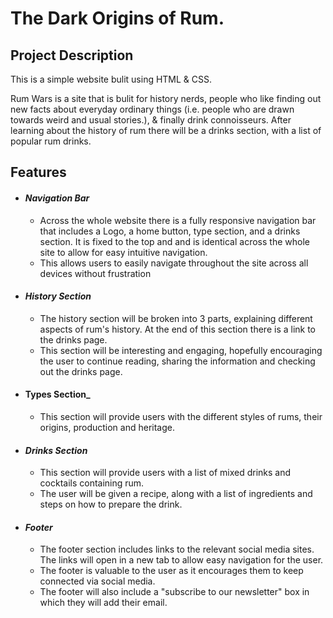 # The Dark Origins of Rum.

## Project Description 

This is a simple website bulit using HTML & CSS.

Rum Wars is a site that is bulit for history nerds, people who like finding out new facts about everyday ordinary things (i.e. people who are drawn towards weird and usual stories.), & finally drink connoisseurs. After learning about the history of rum there will be a drinks section, with a list of popular rum drinks. 

## Features

* #### _Navigation Bar_
  *   Across the whole website there is a fully responsive navigation bar that includes a Logo, a home button, type section, and a drinks section. It is fixed to the top and and is identical across the whole site to allow for easy intuitive navigation.
  *   This allows users to easily navigate throughout the site across all devices without frustration 

* #### _History Section_
  * The history section will be broken into 3 parts, explaining different aspects of rum's history. At the end of this section there is a link to the drinks page.
  * This section will be interesting and engaging, hopefully encouraging the user to continue reading, sharing the information and checking out the drinks page.

* #### Types Section_
  * This section will provide users with the different styles of rums, their origins, production and heritage.

* #### _Drinks Section_
  * This section will provide users with a list of mixed drinks and cocktails containing rum.
  * The user will be given a recipe, along with a list of ingredients and steps on how to prepare the drink.

* #### _Footer_
  * The footer section includes links to the relevant social media sites. The links will open in a new tab to allow easy navigation for the user.
  * The footer is valuable to the user as it encourages them to keep connected via social media.
  * The footer will also include a "subscribe to our newsletter" box in which they will add their email.
